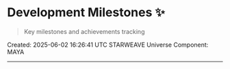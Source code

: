 # Development Milestones ✨

> Key milestones and achievements tracking

Created: 2025-06-02 16:26:41 UTC
STARWEAVE Universe Component: MAYA

---

